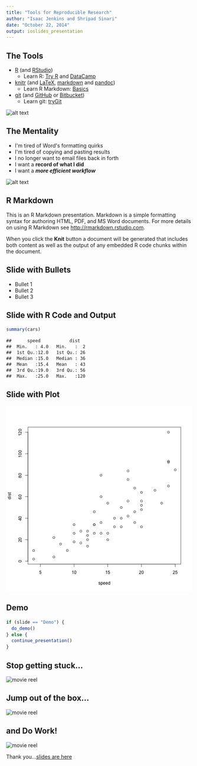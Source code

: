 ```yaml
---
title: "Tools for Reproducible Research"
author: "Isaac Jenkins and Shripad Sinari"
date: "October 22, 2014"
output: ioslides_presentation
---
```


## The Tools

- [R](http://www.r-project.org/) 
  (and [RStudio](http://www.rstudio.com/))
    - Learn R: [Try R](http://tryr.codeschool.com/) and 
      [DataCamp](https://www.datacamp.com/)
- [knitr](http://yihui.name/knitr/) 
  (and [LaTeX](http://www.latex-project.org/), 
  [markdown](http://daringfireball.net/projects/markdown/syntax) 
  and [pandoc](http://johnmacfarlane.net/pandoc/))
    - Learn R Markdown: [Basics](http://rmarkdown.rstudio.com/)
- [git](http://git-scm.com/book/en/Getting-Started-Git-Basics) 
  (and [GitHub](https://github.com/about) or 
  [Bitbucket](https://bitbucket.org/features))
    - Learn git: [tryGit](https://try.github.io/)
    
![alt text](http://www.thegreenhead.com/imgs/xl/giant-swiss-army-knife-xl.jpg)

## The Mentality

- I'm tired of Word's formatting quirks
- I'm tired of copying and pasting results
- I no longer want to email files back in forth
- I want a __record of what I did__
- I want a ___more efficient workflow___

![alt text](http://nmsp6.files.wordpress.com/2014/01/borat-thumbs-up.jpg)

## R Markdown

This is an R Markdown presentation. Markdown is a simple formatting syntax for authoring HTML, PDF, and MS Word documents. For more details on using R Markdown see <http://rmarkdown.rstudio.com>.

When you click the **Knit** button a document will be generated that includes both content as well as the output of any embedded R code chunks within the document.

## Slide with Bullets

- Bullet 1
- Bullet 2
- Bullet 3

## Slide with R Code and Output


```r
summary(cars)
```

```
##      speed           dist    
##  Min.   : 4.0   Min.   :  2  
##  1st Qu.:12.0   1st Qu.: 26  
##  Median :15.0   Median : 36  
##  Mean   :15.4   Mean   : 43  
##  3rd Qu.:19.0   3rd Qu.: 56  
##  Max.   :25.0   Max.   :120
```

## Slide with Plot

![plot of chunk unnamed-chunk-2](figure/unnamed-chunk-2.png) 

## Demo


```r
if (slide == "Demo") {
  do_demo()
} else {
  continue_presentation()
}
```

## Stop getting stuck...

![movie reel](http://i.giphy.com/jVQTFvl8HbEOI.gif)

## Jump out of the box...

![movie reel](http://i.giphy.com/hkC9qHkrrfdqE.gif)

## and Do Work!

![movie reel](http://i.giphy.com/ue5ZwFCaxy64M.gif)

Thank you...[slides are here](https://github.com/icj/reproducible_talk/tree/master/slides)
